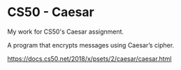 # CS50 - Caesar
My work for CS50's Caesar assignment.

A program that encrypts messages using Caesar’s cipher.

https://docs.cs50.net/2018/x/psets/2/caesar/caesar.html
